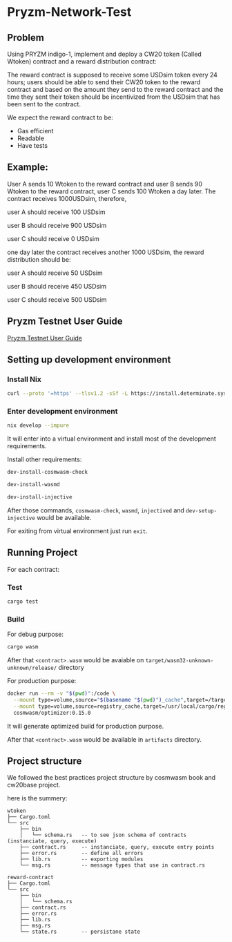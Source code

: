 # Pryzm-Network-Test

## Problem

Using PRYZM indigo-1, implement and deploy a CW20 token (Called Wtoken) contract and a reward distribution contract: 

The reward contract is supposed to receive some USDsim token every 24 hours; users should be able to send their CW20 token to the reward contract and based on the amount they send to the reward contract and the time they sent their token should be incentivized from the USDsim that has been sent to the contract. 

We expect the reward contract to be: 

- Gas efficient
- Readable
- Have tests

## Example:

User A sends 10 Wtoken to the reward contract and user B sends 90 Wtoken to the reward contract, user C sends 100 Wtoken a day later. The contract receives 1000USDsim, therefore, 

user A should receive 100 USDsim 

user B should receive 900 USDsim 

user C should receive 0 USDsim

one day later the contract receives another 1000 USDsim, the reward distribution should be: 

user A should receive 50 USDsim 

user B should receive 450 USDsim 

user C should receive 500 USDsim

## Pryzm Testnet User Guide
[Pryzm Testnet User Guide](https://docs.pryzm.zone/overview/guide/testnet-guide/)

## Setting up development environment

### Install Nix

```bash
curl --proto '=https' --tlsv1.2 -sSf -L https://install.determinate.systems/nix | sh -s -- install
```

### Enter development environment

```bash
nix develop --impure
```

It will enter into a virtual environment and install most of the development requirements.

Install other requirements:

```bash
dev-install-cosmwasm-check
```

```bash
dev-install-wasmd
```

```bash
dev-install-injective
```

After those commands, `cosmwasm-check`, `wasmd`, `injectived` and `dev-setup-injective` would be available.

For exiting from virtual environment just run `exit`.

## Running Project

For each contract:

### Test

```bash
cargo test
```

### Build

For debug purpose:

```bash
cargo wasm
```

After that `<contract>.wasm` would be avaiable on `target/wasm32-unknown-unknown/release/` directory

For production purpose:

```bash
docker run --rm -v "$(pwd)":/code \
  --mount type=volume,source="$(basename "$(pwd)")_cache",target=/target \
  --mount type=volume,source=registry_cache,target=/usr/local/cargo/registry \
  cosmwasm/optimizer:0.15.0
```

It will generate optimized build for production purpose.

After that `<contract>.wasm` would be available in `artifacts` directory.

## Project structure

We followed the best practices project structure by cosmwasm book and cw20base project.

here is the summery:

```
wtoken
├── Cargo.toml
└── src
    ├── bin
    │   └── schema.rs   -- to see json schema of contracts (instanciate, query, execute)
    ├── contract.rs     -- instanciate, query, execute entry points
    ├── error.rs        -- define all errors
    ├── lib.rs          -- exporting modules
    └── msg.rs          -- message types that use in contract.rs
```

```
reward-contract
├── Cargo.toml
└── src
    ├── bin
    │   └── schema.rs
    ├── contract.rs
    ├── error.rs
    ├── lib.rs
    ├── msg.rs
    └── state.rs        -- persistane state
```
